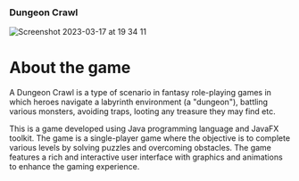 ### Dungeon Crawl 

![Screenshot 2023-03-17 at 19 34 11](https://user-images.githubusercontent.com/54028278/225977609-eb0c8082-4393-40eb-9aa0-ca2db503f693.png)

# About the game

A Dungeon Crawl is a type of scenario in fantasy role-playing games in which heroes navigate a labyrinth environment
(a "dungeon"), battling various monsters, avoiding traps, looting any treasure they may find etc.

This is a game developed using Java programming language and JavaFX toolkit. The game is a single-player game where the
objective is to complete various levels by solving puzzles and overcoming obstacles. The game features a rich and 
interactive user interface with graphics and animations to enhance the gaming experience.
